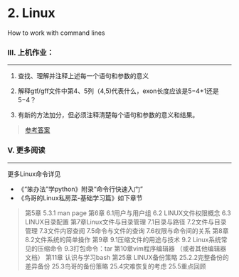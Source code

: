 # 2. Linux

How to work with command lines



### III. 上机作业：

---

1. 查找、理解并注释上述每一个语句和参数的意义

2. 解释gtf/gff文件中第4、5列（$4,$5)代表什么，exon长度应该是$5-$4+1还是$5-$4？

3. 有新的方法加分，但必须注释清楚每个语句和参数的意义和结果。


> [参考答案](https://www.jianguoyun.com/p/DTCJc-gQ0NLuBRj9kQ4#dir=%2F2016%2F%E7%94%9F%E7%89%A9%E4%BF%A1%E6%81%AF%E5%AD%A6%E5%AF%BC%E8%AE%BA%2F%E4%B8%8A%E6%9C%BA%E6%96%87%E4%BB%B6%2F0.Linux%20Basic::mode=0)





### V. 更多阅读

---

更多Linux命令详见
* 《“笨办法”学python》附录“命令行快速入门”
* 《鸟哥的Linux私房菜-基础学习篇》如下章节


>第5章
>  5.3.1 man page
>第6章
> 6.1用户与用户组
>   6.2  LINUX文件权限概念
>   6.3  LINUX目录配置
>第7章Linux文件与目录管理
>7.1目录与路径
>7.2文件与目录管理
>7.3文件内容查阅
>7.5命令与文件的查询
>7.6权限与命令间的关系
>第8章
>8.2文件系统的简单操作
>第9章
>9.1压缩文件的用途与技术
>9.2 Linux系统常见的压缩命令
>9.3打包命令：tar
>第10章vim程序编辑器  （或者其他编辑器文档）
>第11章 认识与学习bash
>第25章 LINUX备份策略
>25.2.2完整备份的差异备份
>25.3鸟哥的备份策略
>25.4灾难恢复的考虑
>25.5重点回顾


